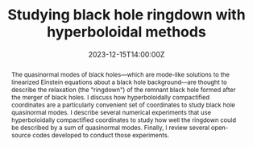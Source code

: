 ---
title: Studying black hole ringdown with hyperboloidal methods
abstract: The quasinormal modes of black holes—which are mode-like solutions to the linearized Einstein equations about a black hole background—are thought to describe the relaxation (the "ringdown") of the remnant black hole formed after the merger of black holes. I discuss how hyperboloidally compactified coordinates are a particularly convenient set of coordinates to study black hole quasinormal modes. I describe several numerical experiments that use hyperboloidally compactified coordinates to study how well the ringdown could be described by a sum of quasinormal modes. Finally, I review several open-source codes developed to conduct those experiments. 
summary: December Seminar by Justin Ripley

event: Zoom link
event_url: https://umd.zoom.us/j/99403590299?pwd=U1lFYTMrTE9OdXpLU3ZyTmxvd0lWUT09

location: Online

date: '2023-12-15T14:00:00Z'
# date_end: '2023-11-10T15:00:00Z'
all_day: false

# Schedule page publish date (NOT talk date).
publishDate: '2023-12-01T00:00:00Z'

authors: [ripley]
tags: [seminar]

# Is this a featured talk? (true/false)
featured: true

image:  
  caption:
  focal_point: center

# url_code: 
# url_pdf: ''
url_slides: /uploads/seminar-slides/23-12-15-ripley.pdf
url_video: https://www.youtube.com/watch?v=yRCtYFMeH54

# Markdown Slides (optional).
#   Associate this talk with Markdown slides.
#   Simply enter your slide deck's filename without extension.
#   E.g. `slides = "example-slides"` references `content/slides/example-slides.md`.
#   Otherwise, set `slides = ""`.
slides:

# Projects (optional).
#   Associate this post with one or more of your projects.
#   Simply enter your project's folder or file name without extension.
#   E.g. `projects = ["internal-project"]` references `content/project/deep-learning/index.md`.
#   Otherwise, set `projects = []`.
projects:

design: 
---